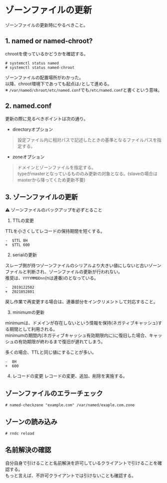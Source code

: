 # ゾーンファイルの更新
ゾーンファイルの更新時にやるべきこと。  
## 1. named or named-chroot?
chrootを使っているかどうかを確認する。
```
# systemctl status named
# systemctl status named-chroot
```
ゾーンファイルの配置場所がわかった。  
以降、chroot環境下であっても起点は`/`として進める。  
※ `/var/named/chroot/etc/named.conf`でも`/etc/named.conf`と書くという意味。
## 2. named.conf
更新の際に見るべきポイントは次の通り。
- directoryオプション
> 設定ファイル内に相対パスで記述したときの基準となるファイルパスを指定する。
- zoneオプション
> ドメインとゾーンファイルを指定する。  
> typeがmasterとなっているもののみ更新の対象となる。(slaveの場合はmasterから降ってくため更新不要)  
## 3. ゾーンファイルの更新
:warning: ゾーンファイルのバックアップを必ずとること
1. TTLの変更  

TTLを小さくしてレコードの保持期間を短くする。  
```
-  $TTL 8H
+  $TTL 600
```
2. serialの更新  

スレーブ側が持つゾーンファイルのシリアルより大きい値にしないと古いゾーンファイルと判断され、ゾーンファイルの更新が行われない。  
推奨は、`YYYYMMDDnn`(nは連番)のとなっている。
```
-  2019122502
+  2021052801
```
戻し作業で再変更する場合は、連番部分をインクリメントして対応すること。  

3. minimumの更新  
  
minimumは、ドメインが存在しないという情報を保持(ネガティブキャッシュ)する期間として利用される。  
minimumの期間内(ネガティブキャッシュ有効期限内に)に復旧した場合、キャッシュの有効期限が終わるまで復旧が遅れてしまう。  
  
多くの場合、TTLと同じ値にすることが多い。
```
-  8H
+  600
```

4. レコードの変更
レコードの変更、追加、削除を実施する。

## ゾーンファイルのエラーチェック
```
# named-checkzone "example.com" /var/named/exaple.com.zone
```

## ゾーンの読み込み
```
# rndc reload
```
## 名前解決の確認
自分自身で引けることと名前解決を許可しているクライアントで引けることを確認する。  
もっと言えば、不許可クライアントでは引けないことも確認する。
